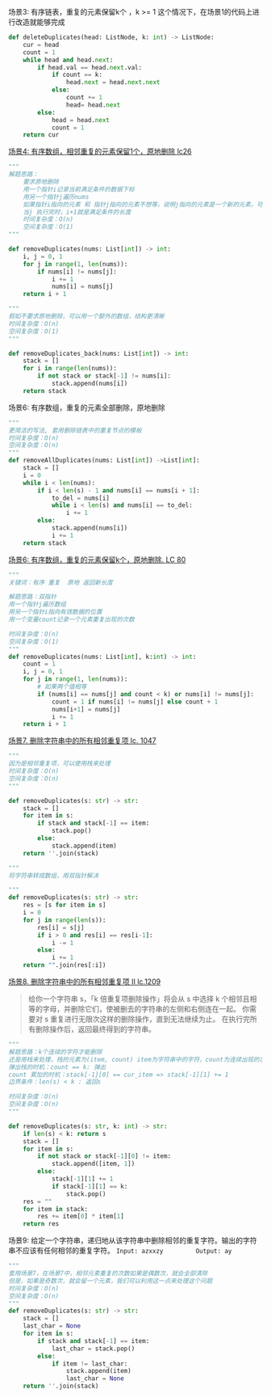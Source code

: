 场景3: 有序链表，重复的元素保留k个 ，k \>= 1
这个情况下，在场景1的代码上进行改造就能够完成
```python
def deleteDuplicates(head: ListNode, k: int) -> ListNode:
    cur = head
    count = 1
    while head and head.next:
        if head.val == head.next.val:
            if count == k:
                head.next = head.next.next
            else:
                count += 1
                head= head.next
        else:
            head = head.next
            count = 1
    return cur
```
[场景4: 有序数组，相邻重复的元素保留1个，原地删除 lc26][1] 
```python
"""
解题思路：
	要求原地删除
	用一个指针i记录当前满足条件的数据下标
	用另一个指针j遍历nums
	如果指针i指向的元素 和 指针j指向的元素不想等，说明j指向的元素是一个新的元素，可以更新到i+1的位置，更新i = i + 1
	当j 执行完时，i+1就是满足条件的长度
	时间复杂度：O(n)
	空间复杂度：O(1)
"""

def removeDuplicates(nums: List[int]) -> int:
	i, j = 0, 1
	for j in range(1, len(nums)):
    	if nums[i] != nums[j]:
        	i += 1
        	nums[i] = nums[j]
	return i + 1

"""
假如不要求原地删除，可以用一个额外的数组，结构更清晰
时间复杂度：O(n)
空间复杂度：O(1)
"""

def removeDuplicates_back(nums: List[int]) -> int:
	stack = []
	for i in range(len(nums)):
    	if not stack or stack[-1] != nums[i]:
        	stack.append(nums[i])
	return stack
```

场景6: 有序数组，重复的元素全部删除，原地删除
```python
"""
更简洁的写法, 套用删除链表中的重复节点的模板
时间复杂度：O(n)
空间复杂度：O(n)
"""
def removeAllDuplicates(nums: List[int]) ->List[int]:
    stack = []
    i = 0
    while i < len(nums):
        if i < len(s) - 1 and nums[i] == nums[i + 1]:
            to_del = nums[i]
            while i < len(s) and nums[i] == to_del:
                i += 1
        else:
            stack.append(nums[i])
            i += 1
    return stack
```
[场景6: 有序数组，重复的元素保留k个，原地删除.  LC 80][2]
```python
"""
关键词：有序 重复  原地 返回新长度

解题思路：双指针
用一个指针j遍历数组
用另一个指针i指向有效数据的位置
用一个变量count记录一个元素重复出现的次数

时间复杂度：O(n)
空间复杂度：O(1)
"""
def removeDuplicates(nums: List[int], k:int) -> int:
    count = 1
    i, j = 0, 1
    for j in range(1, len(nums)):
        # 如果两个值相等
        if (nums[i] == nums[j] and count < k) or nums[i] != nums[j]:
            count = 1 if nums[i] != nums[j] else count + 1
            nums[i+1] = nums[j]
            i += 1
    return i + 1
```
[场景7. 删除字符串中的所有相邻重复项 lc. 1047][3]
```python
"""
因为是相邻重复项，可以使用栈来处理
时间复杂度：O(n)
空间复杂度：O(n)
"""

def removeDuplicates(s: str) -> str:
    stack = []
    for item in s:
        if stack and stack[-1] == item:
            stack.pop()
        else:
            stack.append(item)
    return ''.join(stack)   

"""
将字符串转成数组，用双指针解决

"""
def removeDuplicates(s: str) -> str:
    res = [s for item in s]
    i = 0
    for j in range(len(s)):
        res[i] = s[j]
        if i > 0 and res[i] == res[i-1]:
            i -= 1
        else:
            i += 1
    return "".join(res[:i])
```
[场景8. 删除字符串中的所有相邻重复项 II  lc.1209][4]
> 给你一个字符串 s，「k 倍重复项删除操作」将会从 s 中选择 k 个相邻且相等的字母，并删除它们，使被删去的字符串的左侧和右侧连在一起。
> 你需要对 s 重复进行无限次这样的删除操作，直到无法继续为止。
> 在执行完所有删除操作后，返回最终得到的字符串。
```python
"""
解题思路：k个连续的字符才能删除
还是用栈来处理，栈的元素为(item, count) item为字符串中的字符，count为连续出现的次数
弹出栈的时机：count == k: 弹出
count 累加的时机：stack[-1][0] == cur_item => stack[-1][1] += 1
边界条件：len(s) < k : 返回s

时间复杂度：O(n)
空间复杂度：O(n)
"""

def removeDuplicates(s: str, k: int) -> str:
    if len(s) < k: return s
    stack = []
    for item in s:
        if not stack or stack[-1][0] != item:
            stack.append([item, 1])
        else:
            stack[-1][1] += 1
            if stack[-1][1] == k:
                stack.pop()
    res = ""
    for item in stack:
        res += item[0] * item[1]
    return res
```

场景9: 给定一个字符串，递归地从该字符串中删除相邻的重复字符。输出的字符串不应该有任何相邻的重复字符。
`Input: azxxzy         Output: ay`
```python
"""
套用场景7，在场景7中，相邻元素重复的次数如果是偶数次，就会全部清除
但是，如果是奇数次，就会留一个元素，我们可以利用这一点来处理这个问题
时间复杂度：O(n)
空间复杂度：O(n)
"""
def removeDuplicates(s: str) -> str:
    stack = []
    last_char = None
    for item in s:
        if stack and stack[-1] == item:
            last_char = stack.pop()
        else:
            if item != last_char:
                stack.append(item)
                last_char = None
    return ''.join(stack)   
```


[1]:	https://leetcode-cn.com/problems/remove-duplicates-from-sorted-array/
[2]:	https://leetcode-cn.com/problems/remove-duplicates-from-sorted-array-ii/
[3]:	https://leetcode-cn.com/problems/remove-all-adjacent-duplicates-in-string/
[4]:	https://leetcode-cn.com/problems/remove-all-adjacent-duplicates-in-string-ii/